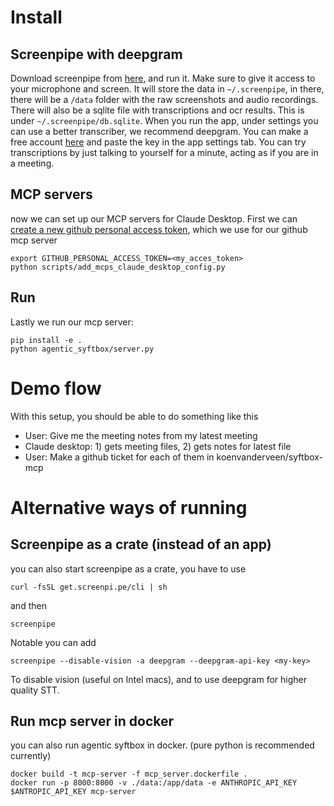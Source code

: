 

# Install
## Screenpipe with deepgram
Download screenpipe from [here](https://web.crabnebula.cloud/mediar/screenpipe/releases), and run it. Make sure to give it access to your microphone and screen. It will store the data in `~/.screenpipe`, in there, there will be a `/data` folder with the raw screenshots and audio recordings. There will also be a sqlite file with transcriptions and ocr results. This is under `~/.screenpipe/db.sqlite`. When you run the app, under settings you can use a better transcriber, we recommend deepgram. You can make a free account [here](https://console.deepgram.com/signup) and paste the key in the app settings tab. You can try transcriptions by just talking to yourself for a minute, acting as if you are in a meeting.

## MCP servers
now we can set up our MCP servers for Claude Desktop. First we can [create a new github personal access token](https://github.com/settings/personal-access-tokens/new), which we use for our github mcp server
```
export GITHUB_PERSONAL_ACCESS_TOKEN=<my_acces_token>
python scripts/add_mcps_claude_desktop_config.py
```

## Run
Lastly we run our mcp server:
```
pip install -e .
python agentic_syftbox/server.py
```

# Demo flow
With this setup, you should be able to do something like this

- User: Give me the meeting notes from my latest meeting
- Claude desktop: 1) gets meeting files, 2) gets notes for latest file
- User: Make a github ticket for each of them in koenvanderveen/syftbox-mcp

# Alternative ways of running

## Screenpipe as a crate (instead of an app)
you can also start screenpipe as a crate, you have to use 
```
curl -fsSL get.screenpi.pe/cli | sh
```
and then
```
screenpipe
```
Notable you can add
```
screenpipe --disable-vision -a deepgram --deepgram-api-key <my-key>
```
To disable vision (useful on Intel macs), and to use deepgram for higher quality STT.

## Run mcp server in docker 
you can also run agentic syftbox in docker. (pure python is recommended currently)
```
docker build -t mcp-server -f mcp_server.dockerfile .
docker run -p 8000:8000 -v ./data:/app/data -e ANTHROPIC_API_KEY $ANTROPIC_API_KEY mcp-server
```



